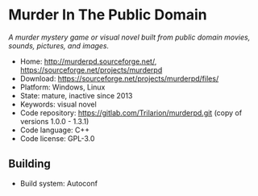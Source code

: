 # Murder In The Public Domain

_A murder mystery game or visual novel built from public domain movies, sounds, pictures, and images._

- Home: http://murderpd.sourceforge.net/, https://sourceforge.net/projects/murderpd
- Download: https://sourceforge.net/projects/murderpd/files/
- Platform: Windows, Linux
- State: mature, inactive since 2013
- Keywords: visual novel
- Code repository: https://gitlab.com/Trilarion/murderpd.git (copy of versions 1.0.0 - 1.3.1)
- Code language: C++
- Code license: GPL-3.0

## Building

- Build system: Autoconf
